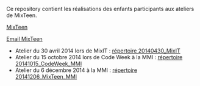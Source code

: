 Ce repository contient les réalisations des enfants participants aux ateliers de MixTeen.

[MixTeen](http://mixteen.github.io/)

[Email MixTeen](mailto://mixteen.lyon@gmail.com)


* Atelier du 30 avril 2014 lors de MixIT : [répertoire 20140430_MixIT](./20140430_MixIT)
* Atelier du 15 octobre 2014 lors de Code Week à la MMI : [répertoire 20141015_CodeWeek_MMI](./20141015_CodeWeek_MMI)
* Atelier du 6 décembre 2014 à la MMI : [répertoire 20141206_MixTeen_MMI](./20141206_MixTeen_MMI)
